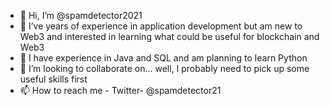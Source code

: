 - 👋 Hi, I’m @spamdetector2021
- 👀 I’ve years of experience in application development but am new to Web3 and interested in learning what could be useful for blockchain and Web3 
- 🌱 I have experience in Java and SQL and am planning to learn Python
- 💞️ I’m looking to collaborate on... well, I probably need to pick up some useful skills first
- 📫 How to reach me - Twitter- @spamdetector21 

<!---
spamdetector2021/spamdetector2021 is a ✨ special ✨ repository because its `README.md` (this file) appears on your GitHub profile.
You can click the Preview link to take a look at your changes.
--->
